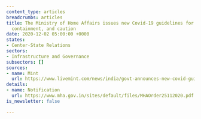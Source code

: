 ```yaml
---
content_type: articles
breadcrumbs: articles
title: The Ministry of Home Affairs issues new Covid-19 guidelines for surveillance,
  containment, and caution
date: 2020-12-02 05:00:00 +0000
states:
- Center-State Relations
sectors:
- Infrastructure and Governance
subsectors: []
sources:
- name: Mint
  url: https://www.livemint.com/news/india/govt-announces-new-covid-guidelines-from-1-dec-states-to-enforce-strict-containment-measures-details-here-11606301317621.html
details:
- name: Notification
  url: https://www.mha.gov.in/sites/default/files/MHAOrder25112020.pdf
is_newsletter: false

---
```

